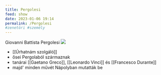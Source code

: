 ```yaml
---
title: Pergolesi
feed: show
date: 2023-01-06 19:14
permalink: /Pergolesi
#zenetöri #személy
---
```

Giovanni Battista Pergolesi
![](https://upload.wikimedia.org/wikipedia/commons/c/cc/Giovanni_Battista_Pergolesi.jpg)

- [[Úrhatnám szolgáló]]
- ősei Pergolaból származnak
- tanárai [[Gaetano Greco]], [[Leonardo Vinci]] és [[Francesco Durante]]
- majd' minden művét Nápolyban mutatták be